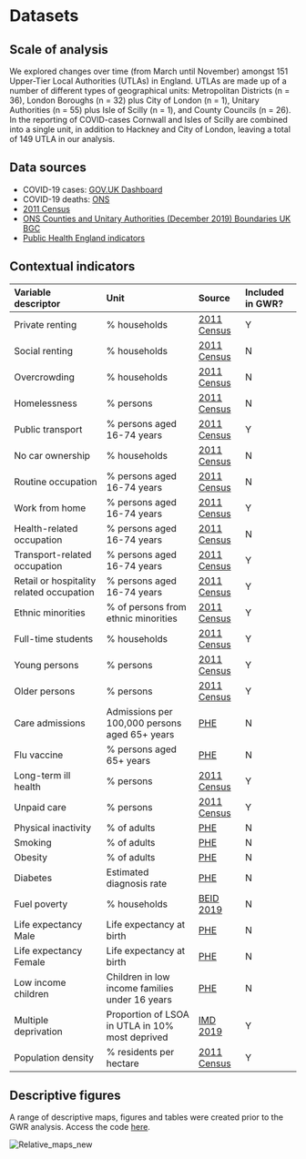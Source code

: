 # Datasets

## Scale of analysis

We explored changes over time (from March until November) amongst 151 Upper-Tier Local Authorities (UTLAs) in England. UTLAs are made up of a number of different types of geographical units: Metropolitan Districts (n = 36), London Boroughs (n = 32) plus City of London (n = 1), Unitary Authorities (n = 55) plus Isle of Scilly (n = 1), and County Councils (n = 26). In the reporting of COVID-cases Cornwall and Isles of Scilly are combined into a single unit, in addition to Hackney and City of London, leaving a total of 149 UTLA in our analysis.

## Data sources
* COVID-19 cases: [GOV.UK Dashboard](https://coronavirus.data.gov.uk)
* COVID-19 deaths: [ONS](https://www.ons.gov.uk/datasets/weekly-deaths-local-authority/editions/time-series/versions)
* [2011 Census](https://www.nomisweb.co.uk/census/2011)
* [ONS Counties and Unitary Authorities (December 2019) Boundaries UK BGC](https://geoportal.statistics.gov.uk/datasets/29827d4c079349888acd7db3f84e3449_0)
* [Public Health England indicators](https://fingertips.phe.org.uk/)

## Contextual indicators

Variable  descriptor   | Unit                  | Source               | Included in GWR? |
:---------------------- | :--------------------- | :--------------------  | :-------------------- |
Private renting        | % households          | [2011 Census](https://www.nomisweb.co.uk/census/2011)| Y
Social renting         | % households          | [2011 Census](https://www.nomisweb.co.uk/census/2011)| N
Overcrowding           | % households          | [2011 Census](https://www.nomisweb.co.uk/census/2011)| N
Homelessness           | % persons             | [2011 Census](https://www.nomisweb.co.uk/census/2011)| N
Public transport       | % persons aged 16-74 years | [2011 Census](https://www.nomisweb.co.uk/census/2011)| Y
No car ownership       | % households          | [2011 Census](https://www.nomisweb.co.uk/census/2011)| N 
Routine occupation     | % persons aged 16-74 years | [2011 Census](https://www.nomisweb.co.uk/census/2011)| N
Work from home | % persons aged 16-74 years | [2011 Census](https://www.nomisweb.co.uk/census/2011)| Y
Health-related occupation | % persons aged 16-74 years | [2011 Census](https://www.nomisweb.co.uk/census/2011)| N
Transport-related occupation | % persons aged 16-74 years | [2011 Census](https://www.nomisweb.co.uk/census/2011)| Y
Retail or hospitality related occupation | % persons aged 16-74 years | [2011 Census](https://www.nomisweb.co.uk/census/2011)| Y
Ethnic minorities      | % of persons from ethnic minorities | [2011 Census](https://www.nomisweb.co.uk/census/2011)| Y
Full-time students     | % households          | [2011 Census](https://www.nomisweb.co.uk/census/2011)| Y
Young persons          | % persons             | [2011 Census](https://www.nomisweb.co.uk/census/2011)| Y
Older persons          | % persons             | [2011 Census](https://www.nomisweb.co.uk/census/2011)| Y
Care admissions        | Admissions per 100,000 persons aged 65+ years | [PHE](https://fingertips.phe.org.uk/)| N
Flu vaccine            | % persons aged 65+ years| [PHE](https://fingertips.phe.org.uk/) | N
Long-term ill health   | % persons             | [2011 Census](https://www.nomisweb.co.uk/census/2011)| Y
Unpaid care            | % persons             | [2011 Census](https://www.nomisweb.co.uk/census/2011)| Y
Physical inactivity    | % of adults | [PHE](https://fingertips.phe.org.uk/)| N
Smoking                | % of adults| [PHE](https://fingertips.phe.org.uk/)| N
Obesity                | % of adults | [PHE](https://fingertips.phe.org.uk/)| N
Diabetes               | Estimated diagnosis rate | [PHE](https://fingertips.phe.org.uk/)| N
Fuel poverty           | % households | [BEID 2019](https://www.gov.uk/government/collections/fuel-poverty-statistics)| N
Life expectancy Male   | Life expectancy at birth | [PHE](https://fingertips.phe.org.uk/)| N
Life expectancy Female | Life expectancy at birth | [PHE](https://fingertips.phe.org.uk/)| N
Low income children    | Children in low income families under 16 years | [PHE](https://fingertips.phe.org.uk/)| N
Multiple deprivation   | Proportion of LSOA in UTLA in 10% most deprived | [IMD 2019](https://www.gov.uk/government/statistics/english-indices-of-deprivation-2019)| Y
Population density | % residents per hectare | [2011 Census](https://www.nomisweb.co.uk/census/2011)| Y

## Descriptive figures

A range of descriptive maps, figures and tables were created prior to the GWR analysis. Access the code [here](https://github.com/fcorowe/covid19_hi/blob/main/data/descriptive_maps_tables.Rmd). 

![Relative_maps_new](https://user-images.githubusercontent.com/57355504/101910584-09899e80-3bb7-11eb-85ff-1577393c3a6b.jpg)


